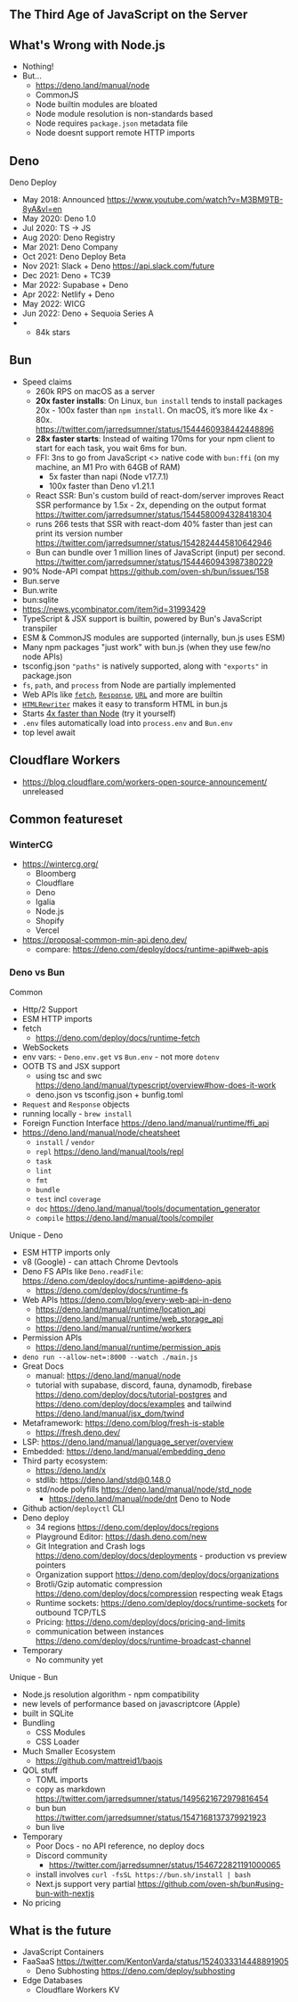 ## The Third Age of JavaScript on the Server

## What's Wrong with Node.js

- Nothing!
- But...
	- https://deno.land/manual/node
	- CommonJS
	- Node builtin modules are bloated
	- Node module resolution is non-standards based
	- Node requires `package.json` metadata file
	- Node doesnt support remote HTTP imports

## Deno

Deno Deploy
- May 2018: Announced https://www.youtube.com/watch?v=M3BM9TB-8yA&vl=en
- May 2020: Deno 1.0
- Jul 2020: TS -> JS
- Aug 2020: Deno Registry
- Mar 2021: Deno Company
- Oct 2021: Deno Deploy Beta
- Nov 2021: Slack + Deno https://api.slack.com/future
- Dec 2021: Deno + TC39
- Mar 2022: Supabase + Deno
- Apr 2022: Netlify + Deno
- May 2022: WICG
- Jun 2022: Deno + Sequoia Series A
- - 84k stars

## Bun

- Speed claims
	- 260k RPS on macOS as a server
	- **20x faster installs**: On Linux, `bun install` tends to install packages 20x - 100x faster than `npm install`. On macOS, it’s more like 4x - 80x. https://twitter.com/jarredsumner/status/1544460938442448896
	- **28x faster starts**: Instead of waiting 170ms for your npm client to start for each task, you wait 6ms for bun.
	- FFI: 3ns to go from JavaScript <> native code with `bun:ffi` (on my machine, an M1 Pro with 64GB of RAM)
		-   5x faster than napi (Node v17.7.1)
		-   100x faster than Deno v1.21.1
	- React SSR: Bun's custom build of react-dom/server improves React SSR performance by 1.5x - 2x, depending on the output format https://twitter.com/jarredsumner/status/1544580094328418304
	- runs 266 tests that SSR with react-dom 40% faster than jest can print its version number https://twitter.com/jarredsumner/status/1542824445810642946
	- Bun can bundle over 1 million lines of JavaScript (input) per second. https://twitter.com/jarredsumner/status/1544460943987380229
- 90% Node-API compat https://github.com/oven-sh/bun/issues/158
- Bun.serve
- Bun.write
- bun:sqlite
- https://news.ycombinator.com/item?id=31993429
- TypeScript & JSX support is builtin, powered by Bun's JavaScript transpiler
-   ESM & CommonJS modules are supported (internally, bun.js uses ESM)
-   Many npm packages "just work" with bun.js (when they use few/no node APIs)
-   tsconfig.json `"paths"` is natively supported, along with `"exports"` in package.json
-   `fs`, `path`, and `process` from Node are partially implemented
-   Web APIs like [`fetch`](https://developer.mozilla.org/en-US/docs/Web/API/fetch), [`Response`](https://developer.mozilla.org/en-US/docs/Web/API/Response), [`URL`](https://developer.mozilla.org/en-US/docs/Web/API/URL) and more are builtin
-   [`HTMLRewriter`](https://developers.cloudflare.com/workers/runtime-apis/html-rewriter/) makes it easy to transform HTML in bun.js
-   Starts [4x faster than Node](https://twitter.com/jarredsumner/status/1499225725492076544) (try it yourself)
-   `.env` files automatically load into `process.env` and `Bun.env`
-   top level await

## Cloudflare Workers

- https://blog.cloudflare.com/workers-open-source-announcement/
unreleased

## Common featureset

### WinterCG

- https://wintercg.org/
	-   Bloomberg
	-   Cloudflare
	-   Deno
	-   Igalia
	-   Node.js
	-   Shopify
	-   Vercel
- https://proposal-common-min-api.deno.dev/
	- compare: https://deno.com/deploy/docs/runtime-api#web-apis

### Deno vs Bun

Common
- Http/2 Support
- ESM HTTP imports
- fetch
	- https://deno.com/deploy/docs/runtime-fetch
- WebSockets
- env vars: - `Deno.env.get` vs `Bun.env` - not more `dotenv`
- OOTB TS and JSX support
	- using tsc and swc https://deno.land/manual/typescript/overview#how-does-it-work
	- deno.json vs tsconfig.json + bunfig.toml
- `Request` and `Response` objects
- running locally - `brew install`
- Foreign Function Interface https://deno.land/manual/runtime/ffi_api
- https://deno.land/manual/node/cheatsheet
	- `install` / `vendor`
	- `repl` https://deno.land/manual/tools/repl
	- `task`
	- `lint`
	- `fmt`
	- `bundle`
	- `test` incl `coverage`
	- `doc`  https://deno.land/manual/tools/documentation_generator
	- `compile` https://deno.land/manual/tools/compiler

Unique - Deno
- ESM HTTP imports only
- v8 (Google) - can attach Chrome Devtools
- Deno FS APIs like `Deno.readFile`: https://deno.com/deploy/docs/runtime-api#deno-apis
	- https://deno.com/deploy/docs/runtime-fs
- Web APIs https://deno.com/blog/every-web-api-in-deno
	- https://deno.land/manual/runtime/location_api
	- https://deno.land/manual/runtime/web_storage_api
	- https://deno.land/manual/runtime/workers
- Permission APIs
	- https://deno.land/manual/runtime/permission_apis
- `deno run --allow-net=:8000 --watch ./main.js`
- Great Docs
	- manual: https://deno.land/manual/node
	- tutorial with supabase, discord, fauna, dynamodb, firebase https://deno.com/deploy/docs/tutorial-postgres and https://deno.com/deploy/docs/examples and tailwind https://deno.land/manual/jsx_dom/twind
- Metaframework: https://deno.com/blog/fresh-is-stable
	- https://fresh.deno.dev/
- LSP: https://deno.land/manual/language_server/overview
- Embedded: https://deno.land/manual/embedding_deno
- Third party ecosystem:
	- https://deno.land/x
	- stdlib: https://deno.land/std@0.148.0
	- std/node polyfills https://deno.land/manual/node/std_node
		- https://deno.land/manual/node/dnt Deno to Node
- Github action/`deployctl` CLI
- Deno deploy
	- 34 regions https://deno.com/deploy/docs/regions
	- Playground Editor: https://dash.deno.com/new
	- Git Integration and Crash logs https://deno.com/deploy/docs/deployments - production vs preview pointers
	- Organization support https://deno.com/deploy/docs/organizations
	- Brotli/Gzip automatic compression https://deno.com/deploy/docs/compression respecting weak Etags
	- Runtime sockets: https://deno.com/deploy/docs/runtime-sockets for outbound TCP/TLS
	- Pricing: https://deno.com/deploy/docs/pricing-and-limits
	- communication between instances https://deno.com/deploy/docs/runtime-broadcast-channel
- Temporary
	- No community yet
	

Unique - Bun
- Node.js resolution algorithm - npm compatibility
- new levels of performance based on javascriptcore (Apple)
- built in SQLite
- Bundling
	- CSS Modules
	- CSS Loader
- Much Smaller Ecosystem
	- https://github.com/mattreid1/baojs
- QOL stuff
	- TOML imports
	- copy as markdown https://twitter.com/jarredsumner/status/1495621672979816454
	- bun bun https://twitter.com/jarredsumner/status/1547168137379921923
	- bun live
- Temporary
	- Poor Docs - no API reference, no deploy docs
	- Discord community
		- https://twitter.com/jarredsumner/status/1546722821191000065
	- install involves `curl -fsSL https://bun.sh/install | bash`
	- Next.js support very partial https://github.com/oven-sh/bun#using-bun-with-nextjs
- No pricing 


## What is the future

- JavaScript Containers
- FaaSaaS https://twitter.com/KentonVarda/status/1524033314448891905
	- Deno Subhosting https://deno.com/deploy/subhosting
- Edge Databases
	- Cloudflare Workers KV


